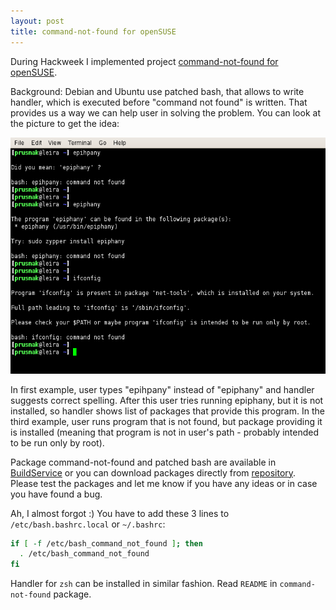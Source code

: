 ```yaml
---
layout: post
title: command-not-found for openSUSE
---
```


During Hackweek I implemented project [command-not-found for openSUSE](http://idea.opensuse.org/content/ideas/command-not-found-for-opensuse).

Background: Debian and Ubuntu use patched bash, that allows to write handler, which is executed before "command not found" is written. That provides us a way we can help user in solving the problem. You can look at the picture to get the idea:

![cnf](/assets/cnf.png)

In first example, user types "epihpany" instead of "epiphany" and handler suggests correct spelling. After this user tries running epiphany, but it is not installed, so handler shows list of packages that provide this program. In the third example, user runs program that is not found, but package providing it is installed (meaning that program is not in user's path - probably intended to be run only by root).

Package command-not-found and patched bash are available in [BuildService](https://build.opensuse.org/project/show?project=home:prusnak:command-not-found) or you can download packages directly from [repository](http://download.opensuse.org/repositories/home:/prusnak:/command-not-found/). Please test the packages and let me know if you have any ideas or in case you have found a bug.

Ah, I almost forgot :) You have to add these 3 lines to `/etc/bash.bashrc.local` or `~/.bashrc`:

~~~bash
if [ -f /etc/bash_command_not_found ]; then
  . /etc/bash_command_not_found
fi
~~~

Handler for `zsh` can be installed in similar fashion. Read `README` in `command-not-found` package.
